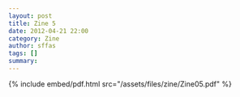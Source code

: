 ```yaml
---
layout: post
title: Zine 5
date: 2012-04-21 22:00
category: Zine
author: sffas
tags: []
summary: 
---
```



{% include embed/pdf.html src="/assets/files/zine/Zine05.pdf" %}
